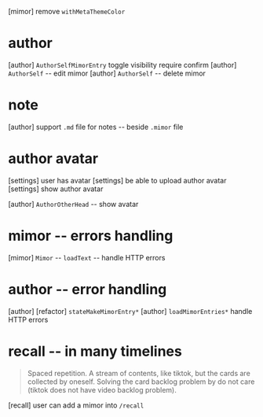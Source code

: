 [mimor] remove `withMetaThemeColor`

# author

[author] `AuthorSelfMimorEntry` toggle visibility require confirm
[author] `AuthorSelf` -- edit mimor
[author] `AuthorSelf` -- delete mimor

# note

[author] support `.md` file for notes -- beside `.mimor` file

# author avatar

[settings] user has avatar
[settings] be able to upload author avatar
[settings] show author avatar

[author] `AuthorOtherHead` -- show avatar

# mimor -- errors handling

[mimor] `Mimor` -- `loadText` -- handle HTTP errors

# author -- error handling

[author] [refactor] `stateMakeMimorEntry*`
[author] `loadMimorEntries*` handle HTTP errors

# recall -- in many timelines

> Spaced repetition. A stream of contents, like tiktok, but the cards
> are collected by oneself. Solving the card backlog problem by do not
> care (tiktok does not have video backlog problem).

[recall] user can add a mimor into `/recall`
